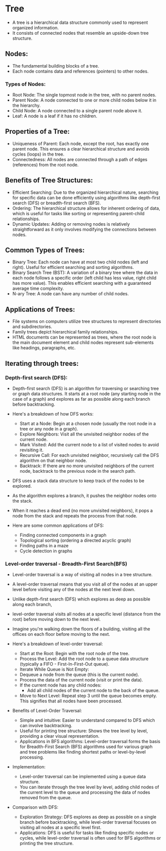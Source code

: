 # Tree
- A tree is a hierarchical data structure commonly used to represent organized information.
- It consists of connected nodes that resemble an upside-down tree structure.

## Nodes:

- The fundamental building blocks of a tree.
- Each node contains data and references (pointers) to other nodes.

### Types of Nodes:

- Root Node: The single topmost node in the tree, with no parent nodes.
- Parent Node: A node connected to one or more child nodes below it in the hierarchy.
- Child Node: A node connected to a single parent node above it.
- Leaf: A node is a leaf if it has no children.
## Properties of a Tree:

- Uniqueness of Parent: Each node, except the root, has exactly one parent node. This ensures a clear hierarchical structure and avoids cycles (loops) in the tree.
- Connectedness: All nodes are connected through a path of edges (references) from the root node.
## Benefits of Tree Structures:

- Efficient Searching: Due to the organized hierarchical nature, searching for specific data can be done efficiently using algorithms like depth-first search (DFS) or breadth-first search (BFS).
- Ordering: The hierarchical structure allows for inherent ordering of data, which is useful for tasks like sorting or representing parent-child relationships.
- Dynamic Updates: Adding or removing nodes is relatively straightforward as it only involves modifying the connections between nodes.
## Common Types of Trees:

- Binary Tree: Each node can have at most two child nodes (left and right). Useful for efficient searching and sorting algorithms.
- Binary Search Tree (BST): A variation of a binary tree where the data in each node follows a specific order (left child has less value, right child has more value). This enables efficient searching with a guaranteed average time complexity.
- N-ary Tree: A node can have any number of child nodes.
## Applications of Trees:

- File systems on computers utilize tree structures to represent directories and subdirectories.
- Family trees depict hierarchical family relationships.
- HTML documents can be represented as trees, where the root node is the main document element and child nodes represent sub-elements like headings, paragraphs, etc.

## Iterating through trees:
### Depth-first search (DFS):
- Depth-first search (DFS) is an algorithm for traversing or searching tree or graph data structures. It starts at a root node (any starting node in the case of a graph) and explores as far as possible along each branch before backtracking.

- Here's a breakdown of how DFS works:

    - Start at a Node: Begin at a chosen node (usually the root node in a tree or any node in a graph).
    - Explore Neighbors: Visit all the unvisited neighbor nodes of the current node.
    - Mark Visited: Add the current node to a list of visited nodes to avoid revisiting it.
    - Recursive Call: For each unvisited neighbor, recursively call the DFS algorithm on that neighbor node.
    - Backtrack: If there are no more unvisited neighbors of the current node, backtrack to the previous node in the search path.
- DFS uses a stack data structure to keep track of the nodes to be explored.
- As the algorithm explores a branch, it pushes the neighbor nodes onto the stack.
- When it reaches a dead end (no more unvisited neighbors), it pops a node from the stack and repeats the process from that node.

- Here are some common applications of DFS:

    - Finding connected components in a graph
    - Topological sorting (ordering a directed acyclic graph)
    - Finding paths in a maze
    - Cycle detection in graphs
### Level-order traversal - Breadth-First Search(BFS)
- Level-order traversal is a way of visiting all nodes in a tree structure.
- A level-order traversal means that you visit all of the nodes at an upper level before visiting any of the nodes at the next level down.
- Unlike depth-first search (DFS) which explores as deep as possible along each branch,
- level-order traversal visits all nodes at a specific level (distance from the root) before moving down to the next level.
- Imagine you're walking down the floors of a building, visiting all the offices on each floor before moving to the next.

- Here's a breakdown of level-order traversal:

    - Start at the Root: Begin with the root node of the tree.
    - Process the Level: Add the root node to a queue data structure (typically a FIFO - First-In-First-Out queue).
    - Iterate While Queue is Not Empty:
    - Dequeue a node from the queue (this is the current node).
    - Process the data of the current node (visit or print the data).
    - If the current node has any child nodes:
        - Add all child nodes of the current node to the back of the queue.
    - Move to Next Level: Repeat step 3 until the queue becomes empty. This signifies that all nodes have been processed.
- Benefits of Level-Order Traversal:

    - Simple and intuitive: Easier to understand compared to DFS which can involve backtracking.
    - Useful for printing tree structure: Shows the tree level by level, providing a clear visual representation.
    - Applications in BFS algorithms: Level-order traversal forms the basis for Breadth-First Search (BFS) algorithms used for various graph and tree problems like finding shortest paths or level-by-level processing.
- Implementation:

    - Level-order traversal can be implemented using a queue data structure.
    - You can iterate through the tree level by level, adding child nodes of the current level to the queue and processing the data of nodes removed from the queue.

- Comparison with DFS:

    - Exploration Strategy: DFS explores as deep as possible on a single branch before backtracking, while level-order traversal focuses on visiting all nodes at a specific level first.
    - Applications: DFS is useful for tasks like finding specific nodes or cycles, while level-order traversal is often used for BFS algorithms or printing the tree structure.
